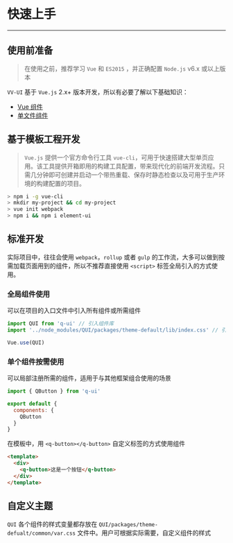 
# 快速上手

----

## 使用前准备

> 在使用之前，推荐学习 `Vue` 和 `ES2015` ，并正确配置 `Node.js` v6.x 或以上版本

`VV-UI` 基于 `Vue.js` 2.x+ 版本开发，所以有必要了解以下基础知识：
- [Vue 组件](https://cn.vuejs.org/v2/guide/components.html)
- [单文件组件](https://cn.vuejs.org/v2/guide/single-file-components.html)

## 基于模板工程开发

> `Vue.js` 提供一个官方命令行工具 `vue-cli`，可用于快速搭建大型单页应用。该工具提供开箱即用的构建工具配置，带来现代化的前端开发流程。只需几分钟即可创建并启动一个带热重载、保存时静态检查以及可用于生产环境的构建配置的项目。

```bash
> npm i -g vue-cli
> mkdir my-project && cd my-project
> vue init webpack
> npm i && npm i element-ui
```

## 标准开发

实际项目中，往往会使用 `webpack`，`rollup` 或者 `gulp` 的工作流，大多可以做到按需加载页面用到的组件，所以不推荐直接使用 `<script>` 标签全局引入的方式使用。

### 全局组件使用

可以在项目的入口文件中引入所有组件或所需组件

```js
import QUI from 'q-ui' // 引入组件库
import '../node_modules/QUI/packages/theme-default/lib/index.css' // 引入样式库

Vue.use(QUI)
```

### 单个组件按需使用

可以局部注册所需的组件，适用于与其他框架组合使用的场景

```js
import { QButton } from 'q-ui'

export default {
  components: {
    QButton
  }
}
```

在模板中，用 `<q-button></q-button>` 自定义标签的方式使用组件

```html
<template>
  <div>
    <q-button>这是一个按钮</q-button>
  </div>
</template>
```

## 自定义主题

`QUI` 各个组件的样式变量都存放在 `QUI/packages/theme-defualt/common/var.css` 文件中。用户可根据实际需要，自定义组件的样式
